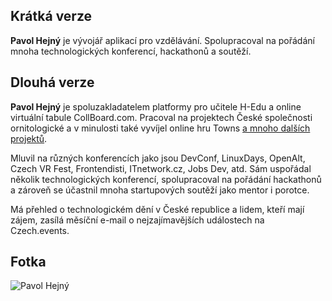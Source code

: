 ## Krátká verze

<!-- TODO: !!! Short version, Full version, 1st person, 3rd person  -->

**Pavol Hejný** je vývojář aplikací pro vzdělávání.
Spolupracoval na pořádání mnoha technologických konferencí, hackathonů a soutěží.

## Dlouhá verze

**Pavol Hejný** je spoluzakladatelem platformy pro učitele H-Edu a online virtuální tabule CollBoard.com. Pracoval na projektech České společnosti ornitologické a v minulosti také vyvíjel online hru Towns [a mnoho dalších projektů](https://github.com/hejny?tab=repositories).

Mluvil na různých konferencích jako jsou DevConf, LinuxDays, OpenAlt, Czech VR Fest, Frontendisti, ITnetwork.cz, Jobs Dev, atd.
Sám uspořádal několik technologických konferencí, spolupracoval na pořádání hackathonů a zároveň se účastnil mnoha startupových soutěží jako mentor i porotce.

Má přehled o technologickém dění v České republice a lidem, kteří mají zájem, zasílá měsíční e-mail o nejzajímavějších událostech na Czech.events.

## Fotka

![Pavol Hejný](https://www.gravatar.com/avatar/10bceb8965947164502b4e7b3314733d?s=256)
